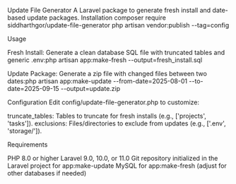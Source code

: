 Update File Generator
A Laravel package to generate fresh install and date-based update packages.
Installation
composer require siddharthgor/update-file-generator
php artisan vendor:publish --tag=config

Usage

Fresh Install: Generate a clean database SQL file with truncated tables and generic .env:php artisan app:make-fresh --output=fresh_install.sql


Update Package: Generate a zip file with changed files between two dates:php artisan app:make-update --from-date=2025-08-01 --to-date=2025-09-15 --output=update.zip



Configuration
Edit config/update-file-generator.php to customize:

truncate_tables: Tables to truncate for fresh installs (e.g., ['projects', 'tasks']).
exclusions: Files/directories to exclude from updates (e.g., ['.env', 'storage/']).

Requirements

PHP 8.0 or higher
Laravel 9.0, 10.0, or 11.0
Git repository initialized in the Laravel project for app:make-update
MySQL for app:make-fresh (adjust for other databases if needed)
